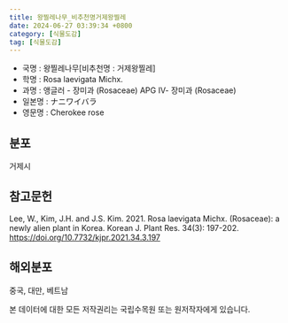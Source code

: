 ```yaml
---
title: 왕찔레나무_비추천명거제왕찔레
date: 2024-06-27 03:39:34 +0800
category: [식물도감]
tag: [식물도감]
---
```




- 국명 : 왕찔레나무[비추천명 : 거제왕찔레]
- 학명 : Rosa laevigata Michx.
- 과명 : 앵글러 - 장미과 (Rosaceae) APG Ⅳ- 장미과 (Rosaceae)
- 일본명 : ナニワイバラ
- 영문명 : Cherokee rose


## 분포
거제시
## 참고문헌
Lee, W., Kim, J.H. and J.S. Kim. 2021. Rosa laevigata Michx. (Rosaceae): a newly alien plant in Korea. Korean J. Plant Res. 34(3): 197-202. https://doi.org/10.7732/kjpr.2021.34.3.197
## 해외분포
중국, 대만, 베트남






본 데이터에 대한 모든 저작권리는 국립수목원 또는 원저작자에게 있습니다.
